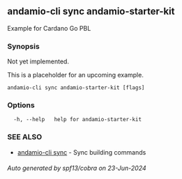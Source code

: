 ## andamio-cli sync andamio-starter-kit

Example for Cardano Go PBL

### Synopsis



Not yet implemented.

This is a placeholder for an upcoming example.

	

```
andamio-cli sync andamio-starter-kit [flags]
```

### Options

```
  -h, --help   help for andamio-starter-kit
```

### SEE ALSO

* [andamio-cli sync](andamio-cli_sync.md)	 - Sync building commands

###### Auto generated by spf13/cobra on 23-Jun-2024
